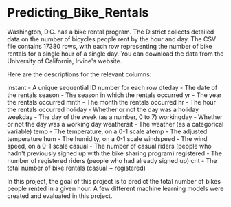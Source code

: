 # Predicting_Bike_Rentals
Washington, D.C. has a bike rental program.
The District collects detailed data on the number of bicycles people rent by the hour and day.
The CSV file contains 17380 rows, with each row representing the number of bike rentals for a single hour of a single day.
You can download the data from the University of California, Irvine's website. 

Here are the descriptions for the relevant columns:

instant - A unique sequential ID number for each row
dteday - The date of the rentals
season - The season in which the rentals occurred
yr - The year the rentals occurred
mnth - The month the rentals occurred
hr - The hour the rentals occurred
holiday - Whether or not the day was a holiday
weekday - The day of the week (as a number, 0 to 7)
workingday - Whether or not the day was a working day
weathersit - The weather (as a categorical variable)
temp - The temperature, on a 0-1 scale
atemp - The adjusted temperature
hum - The humidity, on a 0-1 scale
windspeed - The wind speed, on a 0-1 scale
casual - The number of casual riders (people who hadn't previously signed up with the bike sharing program)
registered - The number of registered riders (people who had already signed up)
cnt - The total number of bike rentals (casual + registered)

In this project, the goal of this project is to predict the total number of bikes people rented in a given hour. 
A few different machine learning models were created and evaluated in this project.
